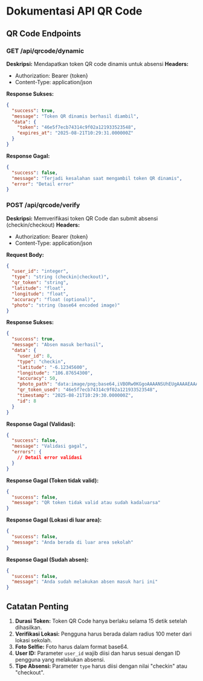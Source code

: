 # Dokumentasi API QR Code

## QR Code Endpoints

### GET /api/qrcode/dynamic
**Deskripsi:** Mendapatkan token QR code dinamis untuk absensi
**Headers:**
- Authorization: Bearer {token}
- Content-Type: application/json

**Response Sukses:**
```json
{
  "success": true,
  "message": "Token QR dinamis berhasil diambil",
  "data": {
    "token": "46e5f7ecb74314c9f02a121933523548",
    "expires_at": "2025-08-21T10:29:31.000000Z"
  }
}
```

**Response Gagal:**
```json
{
  "success": false,
  "message": "Terjadi kesalahan saat mengambil token QR dinamis",
  "error": "Detail error"
}
```

### POST /api/qrcode/verify
**Deskripsi:** Memverifikasi token QR Code dan submit absensi (checkin/checkout)
**Headers:**
- Authorization: Bearer {token}
- Content-Type: application/json

**Request Body:**
```json
{
  "user_id": "integer",
  "type": "string (checkin|checkout)",
  "qr_token": "string",
  "latitude": "float",
  "longitude": "float",
  "accuracy": "float (optional)",
  "photo": "string (base64 encoded image)"
}
```

**Response Sukses:**
```json
{
  "success": true,
  "message": "Absen masuk berhasil",
  "data": {
    "user_id": 8,
    "type": "checkin",
    "latitude": "-6.12345600",
    "longitude": "106.87654300",
    "accuracy": 50,
    "photo_path": "data:image/png;base64,iVBORw0KGgoAAAANSUhEUgAAAAEAAAABCAYAAAAfFcSJAAAADUlEQVR42mP8/5+hHgAHggJ/PchI7wAAAABJRU5ErkJggg==",
    "qr_token_used": "46e5f7ecb74314c9f02a121933523548",
    "timestamp": "2025-08-21T10:29:30.000000Z",
    "id": 8
  }
}
```

**Response Gagal (Validasi):**
```json
{
  "success": false,
  "message": "Validasi gagal",
  "errors": {
    // Detail error validasi
  }
}
```

**Response Gagal (Token tidak valid):**
```json
{
  "success": false,
  "message": "QR token tidak valid atau sudah kadaluarsa"
}
```

**Response Gagal (Lokasi di luar area):**
```json
{
  "success": false,
  "message": "Anda berada di luar area sekolah"
}
```

**Response Gagal (Sudah absen):**
```json
{
  "success": false,
  "message": "Anda sudah melakukan absen masuk hari ini"
}
```

## Catatan Penting

1. **Durasi Token:** Token QR Code hanya berlaku selama 15 detik setelah dihasilkan.
2. **Verifikasi Lokasi:** Pengguna harus berada dalam radius 100 meter dari lokasi sekolah.
3. **Foto Selfie:** Foto harus dalam format base64.
4. **User ID:** Parameter `user_id` wajib diisi dan harus sesuai dengan ID pengguna yang melakukan absensi.
5. **Tipe Absensi:** Parameter `type` harus diisi dengan nilai "checkin" atau "checkout".